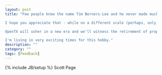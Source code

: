 ```yaml
---
layout: post
title: "Few people know the name Tim Berners-Lee and he never made much money off of his contribution to mankind. Few in the developed world exist a day without using and appreciating the tremendous advances he brought with the development of the World Wide Web. 

I hope you appreciate that - while on a different scale (perhaps, only time will tell) your spearheading the same sort of revolution in electronic control. OpenTx 2.0 is clearly a game changer, and I doubt it will take as long for this game to change as was the retirement of the proprietary and isolated communities of AOL, Compuserve, Prodigy and Delphi. 

OpenTX will usher in a new era and we'll witness the retirement of proprietary systems such as Futaba, Mirtronics, Spectrum, and Jeti. 

I'm living in very exciting times for this hobby."
description: ""
category: ""
tags: [Feedback]
---
```

{% include JB/setup %}
Scott Page
